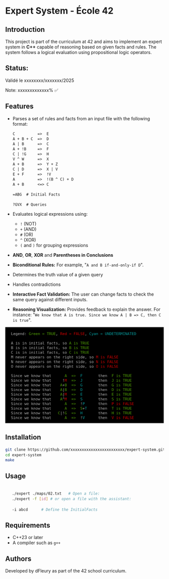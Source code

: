 # Expert System - École 42

## Introduction

This project is part of the curriculum at 42 and aims to implement an expert system in **C++** capable of reasoning based on given facts and rules. The system follows a logical evaluation using propositional logic operators.

## Status:

Validé le xxxxxxxx/xxxxxxx/2025

Note: xxxxxxxxxxxxx% ✅

## Features

- Parses a set of rules and facts from an input file with the following format:

  ```
  C          =>  E
  A + B + C  =>  D
  A | B      =>  C
  A + !B     =>  F
  C | !G     =>  H
  V ^ W      =>  X
  A + B      =>  Y + Z
  C | D      =>  X | V
  E + F      =>  !V
  A          =>  !(B ^ C) + D
  A + B      <=> C

  =ABG  # Initial Facts

  ?GVX  # Queries
  ```

- Evaluates logical expressions using:

  - `!` (NOT)
  - `+` (AND)
  - `#` (OR)
  - `^` (XOR)
  - `(` and `)` for grouping expressions

- **AND**, **OR**, **XOR** and **Parentheses in Conclusions**
- **Biconditional Rules:** For example, "`A and B if-and-only-if D`".
- Determines the truth value of a given query
- Handles contradictions
- **Interactive Fact Validation:** The user can change facts to check the same query against different inputs.
- **Reasoning Visualization:** Provides feedback to explain the answer.
  For instance: "`We know that A is true. Since we know A | B => C, then C is true`".

![Presentation](./assets/screenshot-01.png)

## Installation

```bash
git clone https://github.com/xxxxxxxxxxxxxxxxxxxxxxxx/expert-system.git
cd expert-system
make
```

## Usage

```bash

   ./expert ./maps/02.txt	# Open a file:
   ./expert -f [id]	# or open a file with the assistant:

   -i abcd		# Define the InitialFacts
```

## Requirements

- C++23 or later
- A compiler such as `g++`

## Authors

Developed by dFleury as part of the 42 school curriculum.
